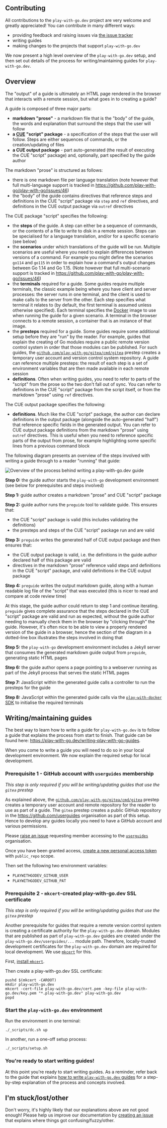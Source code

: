 ## Contributing

All contributions to the `play-with-go.dev` project are very welcome and greatly appreciated! You can contribute in many
different ways:

* providing feedback and raising issues via [the issue tracker](https://github.com/play-with-go/play-with-go/issues)
* writing guides
* making changes to the projects that support `play-with-go.dev`

We now present a high level overview of the `play-with-go.dev` setup, and then set out details of the process for
writing/maintaining guides for `play-with-go.dev`.

## Overview

The "output" of a guide is ultimately an HTML page rendered in the browser that interacts with a remote session, but
what goes in to creating a guide?

A guide is composed of three major parts:

* **markdown "prose"** - a markdown file that is the "body" of the guide, the words and explanation that surround the
  steps that the user will follow
* **a [CUE](https://cuelang.org/) "script" package** - a specification of the steps that the user will follow. Steps are
  either sequences of commands, or the creation/updating of files
* **a CUE output package** - part auto-generated (the result of executing the CUE "script" package) and, optionally,
  part specified by the guide author

The markdown "prose" is structured as follows:

* there is one markdown file per language translation (note however that full multi-language support is tracked in
  https://github.com/play-with-go/play-with-go/issues/46)
* the "body" of the guide contains directives that reference steps and definitions in the CUE "script" package via
  `step` and `ref` directives, and definitions in the CUE output package via `outref` directives

The CUE package "script" specifies the following:

* the **steps** of the guide. A step can either be a sequence of commands, or the contents of a file to write to disk in
  a remote session. Steps can be specialised for a language translation, and/or for a specific scenario (see below)
* the **scenarios** under which translations of the guide will be run. Multiple scenarios are useful where you need to
  explain differences between versions of a command. For example you might define the scenarios `go114` and `go115` in
order to explain how a command's output changes between Go 1.14 and Go 1.15. (Note however that full multi-scenario
support is tracked in https://github.com/play-with-go/play-with-go/issues/46)
* the **terminals** required for a guide. Some guides require multiple terminals, the classic example being where you
  have client and server processes: the server runs in one terminal, and the client is used to make calls to the server
from the other. Each step specifies what terminal it relates to (by default, the first terminal is assumed unless
otherwise specified). Each terminal specifies the [Docker](https://www.docker.com/) image to use when running the guide
for a given scenario. A terminal in the browser connects to a remote session, a container that is an instance of that
image.
* the **presteps** required for a guide. Some guides require some additional setup before they are "run" by the reader.
  For example, guides that explain the creating of Go modules require a public remote version control system in order
that those modules can be published. For such guides, the
[`github.com/play-with-go/gitea/cmd/gitea`](https://pkg.go.dev/github.com/play-with-go/gitea/cmd/gitea) prestep creates
a temporary user account and version control system repository. A guide can reference multiple presteps: the result of
each step is a set of environment variables that are then made available in each remote session
* **definitions**. Often when writing guides, you need to refer to parts of the "script" from the prose so the two don't
  fall out of sync. You can refer to definitions in the CUE "script" package from the script itself, or from the
markdown "prose" using `ref` directives.

The CUE output package specifies the following:

* **definitions**. Much like the CUE "script" package, the author can declare definitions in the output package
  (alongside the auto-generated "half") that reference specific fields in the generated output. You can refer to CUE
output package definitions from the markdown "prose" using `outref` directives. This is useful when you need to
reference specific parts of the output from prose, for example highlighting some specific lines from a previous command
block

The following diagram presents an overview of the steps involved with writing a guide through to a reader "running" that guide:

![Overview of the process behind writing a play-with-go.dev guide](images/overview.png "Overview of the process behind
writing a play-with-go.dev guide")

**Step 0:** the guide author starts the `play-with-go` development environment (see below for prerequisites and steps
involved)

**Step 1:** guide author creates a markdown "prose" and CUE "script" package

**Step 2:** guide author runs the `preguide` tool to validate guide. This ensures that:

* the CUE "script" package is valid (this includes validating the definitions)
* the presteps and steps of the CUE "script" package run and are valid

**Step 3:** `preguide` writes the generated half of CUE output package and then ensures that:

* the CUE output package is valid, i.e. the definitions in the guide author declared half of this package are valid
* directives in the markdown "prose" reference valid steps and definitions in the CUE "script" package, and valid
  definitions in the CUE output package

**Step 4:** `preguide` writes the output markdown guide, along with a human readable log file of the "script" that was
executed (this is nicer to read and compare at code review time)

At this stage, the guide author could return to step 1 and continue iterating. `preguide` gives complete assurance that
the steps declared in the CUE "script" package are valid and run as expected, without the guide author needing to
manually check them in the browser by "clicking through" the guide. However, it's often nice to be able to view a
properly rendered version of the guide in a browser, hence the section of the diagram in a dotted-line box illustrates
the steps involved in doing that

**Step 5:** the `play-with-go` development environment includes a Jekyll server that consumes the generated markdown
guide output from `preguide`, generating static HTML pages

**Step 6:** the guide author opens a page pointing to a webserver running as part of the Jekyll process that serves the
static HTML pages

**Step 7:** JavaScript within the generated guide calls a controller to run the presteps for the guide

**Step 8:** JavaScript within the generated guide calls via the [`play-with-docker`
SDK](https://github.com/play-with-docker/sdk) to initialise the required terminals

## Writing/maintaining guides

The best way to learn how to write a guide for `play-with-go.dev` is to follow a guide that explains the process from
start to finish. That guide can be found here: https://play-with-go.dev/writing-play-with-go-guides.

When you come to write a guide you will need to do so in your local development environment. We now explain the required
setup for local development.

### Prerequisite 1 - GitHub account with `userguides` membership

_This step is only required if you will be writing/updating guides that use the `gitea` prestep_

As explained above, the
[`github.com/play-with-go/gitea/cmd/gitea`](https://pkg.go.dev/github.com/play-with-go/gitea/cmd/gitea) prestep creates
a temporary user account and remote repository for the reader to use as part of a guide. The `gitea` prestep creates a
public GitHub repository in the https://github.com/userguides organisation as part of this setup. Hence to develop any
guides locally you need to have a GitHub account and various permissions.

Please [raise an
issue](https://github.com/play-with-go/play-with-go/issues/new?title=access:%20please%20grant%20me%20access%20to%20develop%20guides)
requesting member accessing to the [`userguides`](https://github.com/userguides) organisation.

Once you have been granted access, [create a new personal access token](https://github.com/settings/tokens/new) with
`public_repo` scope.

Then set the following two environment variables:

* `PLAYWITHGODEV_GITHUB_USER`
* `PLAYWITHGODEV_GITHUB_PAT`

### Prerequisite 2 - `mkcert`-created play-with-go.dev SSL certificate

_This step is only required if you will be writing/updating guides that use the `gitea` prestep_

Another prerequisite for guides that require a remote version control system is creating a certificate authority for the
`play-with-go.dev` domain. Modules that are published as part of `play-with-go.dev` guides are created under the
`play-with-go.dev/userguides/...` module path. Therefore, locally-trusted development certificates for the
`play-with-go.dev` domain are required for local development. We use [`mkcert`](https://github.com/FiloSottile/mkcert)
for this.

First, [install `mkcert`](https://github.com/FiloSottile/mkcert#installation).

Then create a play-with-go.dev SSL certificate:

```
pushd $(mkcert -CAROOT)
mkdir play-with-go.dev
mkcert -cert-file play-with-go.dev/cert.pem -key-file play-with-go.dev/key.pem "*.play-with-go.dev" play-with-go.dev
popd
```

### Start the `play-with-go.dev` environment

Run the environment in one terminal:

```
./_scripts/dc.sh up
```

In another, run a one-off setup process:

```
./_scripts/setup.sh
```

### You're ready to start writing guides!

At this point you're ready to start writing guides. As a reminder, refer back to the guide that explains [how to write
`play-with-go.dev` guides](https://play-with-go.dev/writing-play-with-go-guides) for a step-by-step explanation of the
process and concepts involved.

## I'm stuck/lost/other

Don't worry, it's highly likely that our explanations above are not good enough! Please help us improve our
documentation by [creating an issue](https://github.com/play-with-go/play-with-go/issues/new) that explains where things
got confusing/fuzzy/other.

